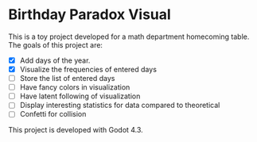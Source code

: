 # Birthday Paradox Visual

This is a toy project developed for a math department homecoming table. The goals of this project are:

- [x] Add days of the year.
- [x] Visualize the frequencies of entered days
- [ ] Store the list of entered days
- [ ] Have fancy colors in visualization
- [ ] Have latent following of visualization
- [ ] Display interesting statistics for data compared to theoretical
- [ ] Confetti for collision

This project is developed with Godot 4.3.
